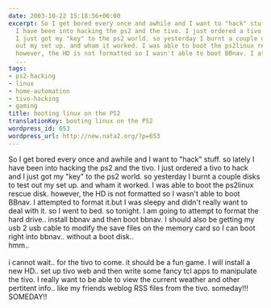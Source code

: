 ```yaml
---
date: 2003-10-22 15:18:56+00:00
excerpt: So I get bored every once and awhile and I want to "hack" stuff. so lately
  I have been into hacking the ps2 and the tivo. I just ordered a tivo to hack and
  I just got my "key" to the ps2 world. so yesterday I burnt a couple disks to test
  out my set up. and wham it worked. I was able to boot the ps2linux rescue disk.
  however, the HD is not formatted so I wasn't able to boot BBnav. I attempted to
  ...
tags:
- ps2-hacking
- linux
- home-automation
- tivo-hacking
- gaming
title: booting linux on the PS2
translationKey: booting linux on the PS2
wordpress_id: 653
wordpress_url: http://new.nata2.org/?p=653
---
```


So I get bored every once and awhile and I want to "hack" stuff. so lately I have been into hacking the ps2 and the tivo. I just ordered a tivo to hack and I just got my "key" to the ps2 world. so yesterday I burnt a couple disks to test out my set up. and wham it worked. I was able to boot the ps2linux rescue disk. however, the HD is not formatted so I wasn't able to boot BBnav. I attempted to format it.but I was sleepy and didn't really want to deal with it. so I went to bed. so tonight. I am going to attempt to format the hard drive.. install bbnav and then boot bbnav. I should also be getting my usb 2 usb cable to modify the save files on the memory card so I can boot right into bbnav.. without a boot disk.. <br/>
hmm..
<br/><br/>i cannot wait.. for the tivo to come. it should be a fun game. I will install a new HD.. set up tivo web and then write some fancy tcl apps to manipulate the tivo. I really want to be able to view the current weather and other pertitent info.. like my friends weblog RSS files from the tivo. someday!!! SOMEDAY!!